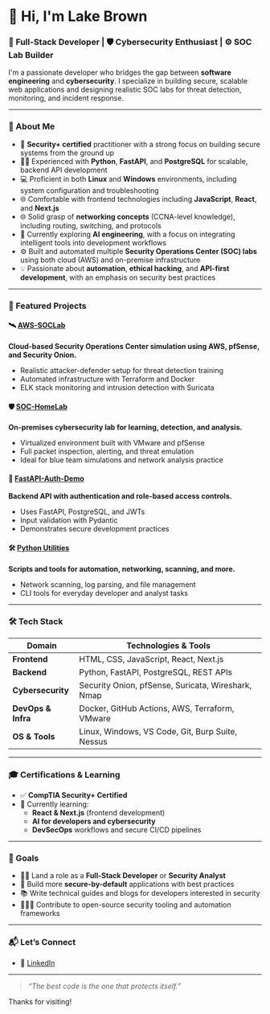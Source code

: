 # 👋 Hi, I'm Lake Brown

### 🧠 Full-Stack Developer | 🛡️ Cybersecurity Enthusiast | ⚙️ SOC Lab Builder

I'm a passionate developer who bridges the gap between **software engineering** and **cybersecurity**. I specialize in building secure, scalable web applications and designing realistic SOC labs for threat detection, monitoring, and incident response.

---

### 🧠 About Me

- 🔐 **Security+ certified** practitioner with a strong focus on building secure systems from the ground up  
- 🧑‍💻 Experienced with **Python**, **FastAPI**, and **PostgreSQL** for scalable, backend API development  
- 💻 Proficient in both **Linux** and **Windows** environments, including system configuration and troubleshooting  
- 🌐 Comfortable with frontend technologies including **JavaScript**, **React**, and **Next.js**  
- 🌐 Solid grasp of **networking concepts** (CCNA-level knowledge), including routing, switching, and protocols  
- 🤖 Currently exploring **AI engineering**, with a focus on integrating intelligent tools into development workflows  
- ⚙️ Built and automated multiple **Security Operations Center (SOC) labs** using both cloud (AWS) and on-premise infrastructure  
- 💡 Passionate about **automation**, **ethical hacking**, and **API-first development**, with an emphasis on security best practices  

---

### 📌 Featured Projects

#### 🛰️ [AWS-SOCLab](https://github.com/lake-brown/AWS-SOCLab)  
**Cloud-based Security Operations Center simulation using AWS, pfSense, and Security Onion.**  
- Realistic attacker-defender setup for threat detection training  
- Automated infrastructure with Terraform and Docker  
- ELK stack monitoring and intrusion detection with Suricata  

#### 🛡️ [SOC-HomeLab](https://github.com/lake-brown/SOC-HomeLab)  
**On-premises cybersecurity lab for learning, detection, and analysis.**  
- Virtualized environment built with VMware and pfSense  
- Full packet inspection, alerting, and threat emulation  
- Ideal for blue team simulations and network analysis practice  

#### 🔐 [FastAPI-Auth-Demo](https://github.com/lake-brown/FastAPI-Auth-Demo)  
**Backend API with authentication and role-based access controls.**  
- Uses FastAPI, PostgreSQL, and JWTs  
- Input validation with Pydantic  
- Demonstrates secure development practices  

#### 🛠️ [Python Utilities](https://github.com/lake-brown?tab=repositories&q=utility)  
**Scripts and tools for automation, networking, scanning, and more.**  
- Network scanning, log parsing, and file management  
- CLI tools for everyday developer and analyst tasks  

---

### 🛠️ Tech Stack

| Domain            | Technologies & Tools                                      |
|-------------------|-----------------------------------------------------------|
| **Frontend**      | HTML, CSS, JavaScript, React, Next.js                     |
| **Backend**       | Python, FastAPI, PostgreSQL, REST APIs                    |
| **Cybersecurity** | Security Onion, pfSense, Suricata, Wireshark, Nmap       |
| **DevOps & Infra**| Docker, GitHub Actions, AWS, Terraform, VMware           |
| **OS & Tools**    | Linux, Windows, VS Code, Git, Burp Suite, Nessus         |

---

### 🎓 Certifications & Learning

- ✅ **CompTIA Security+ Certified**
- 🚧 Currently learning:
  - **React & Next.js** (frontend development)
  - **AI for developers and cybersecurity**
  - **DevSecOps** workflows and secure CI/CD pipelines

---

### 🚀 Goals

- 👨‍💻 Land a role as a **Full-Stack Developer** or **Security Analyst**
- 🔐 Build more **secure-by-default** applications with best practices  
- 📚 Write technical guides and blogs for developers interested in security  
- 🧑‍🤝‍🧑 Contribute to open-source security tooling and automation frameworks  

---

### 📬 Let’s Connect

- 💼 [LinkedIn](https://www.linkedin.com/in/lakelyne-brown)


---

> _“The best code is the one that protects itself.”_

Thanks for visiting!

